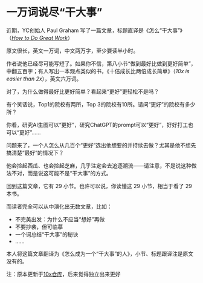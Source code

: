 # 一万词说尽“干大事”

近期，YC创始人 Paul Graham 写了一篇文章，标题直译是《怎么“干大事”》（*[How to Do Great Work](http://paulgraham.com/greatwork.html )*） 

原文很长，英文一万词，中文两万字，至少要读半小时。

作者说他已经尽可能写短了。如果你不信，第八小节“做到最好比做到更好简单”，中翻五百字；有人写出一本观点类似的书，《十倍成长比两倍成长简单》（*10x is easier than 2x*），英文六万词。

对了，为什么做得最好比更好简单？看起来“更好”更轻松不是吗？

有个笑话说，Top1的院校有两所，Top 3的院校有10所。请问“更好”的院校有多少所？

你看，研究AI生图可以“更好”，研究ChatGPT的prompt可以“更好”，好好打工也可以“更好”……

问题来了，一个人怎么从几百个“更好”选出他想要的并持续去做？尤其是他不想先搞清楚“最好”的情况下？

他会捡起西瓜、也会捡起芝麻，几乎注定会去追逐潮流——请注意，不是说这种做法不对，而是说这可能不是“干大事”的方式。

回到这篇文章，它有 29 小节。也许可以说，你读懂这 29 小节，相当于看了 29 本书。

而读者完全可以从中演化出无数文章，比如：

- 不完美出发：为什么不应当“想好”再做
- 不要抄袭，但可临摹
- 一个词总结“干大事”的秘诀
- ……

本人将这篇文章翻译为《怎么成为一个“干大事”的人》，小节、标题跟译注是原文没有的。

注：原本更新于[10x仓库](https://github.com/gantrol/10x/blob/main/references/怎样成为一个“干大事”的人.md)，后来觉得独立出来更好